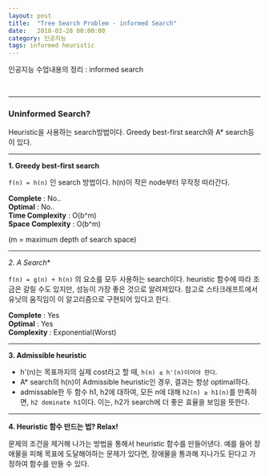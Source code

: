 ```yaml
---
layout: post
title:  "Tree Search Problem - informed Search"
date:   2018-03-28 00:00:00
category: 인공지능
tags: informed heuristic
---
```


인공지능 수업내용의 정리 : informed search

<!-- more -->

<br>

---

### Uninformed Search?

Heuristic을 사용하는 search방법이다. Greedy best-first search와 A* search등이 있다.

---

**1. Greedy best-first search**  

`f(n) = h(n)` 인 search 방법이다. h(n)이 작은 node부터 무작정 따라간다. 

>
**Complete** : No..  
**Optimal** : No..  
**Time Complexity** : O(b^m)  
**Space Complexity** : O(b^m)  
>

(m = maximum depth of search space)

---

**2. A* Search**  

`f(n) = g(n) + h(n)` 의 요소를 모두 사용하는 search이다. heuristic 함수에 따라 조금은 갈릴 수도 있지만, 성능이 가장 좋은 것으로 알려져있다. 참고로 스타크래프트에서 유닛의 움직임이 이 알고리즘으로 구현되어 있다고 한다.

>
**Complete** : Yes  
**Optimal** : Yes  
**Complexity** : Exponential(Worst)  
>

---

**3. Admissible heuristic**  

* h'(n)는 목표까지의 실제 cost라고 할 때, `h(n) ≤ h'(n)이어야 한다`.
* A* search의 h(n)이 Admissible heuristic인 경우, 결과는 항상 optimal하다.
* admissable한 두 함수 h1, h2에 대하여, 모든 n에 대해 `h2(n) ≥ h1(n)`를 만족하면, `h2 dominate h1`이다. 이는, h2가 search에 더 좋은 효율을 보임을 뜻한다.

---

**4. Heuristic 함수 만드는 법? Relax!**

문제의 조건을 제거해 나가는 방법을 통해서 heuristic 함수를 만들어낸다. 예를 들어 장애물을 피해 목표에 도달해야하는 문제가 있다면, 장애물을 통과해 지나가도 된다고 가정하여 함수를 만들 수 있다.
